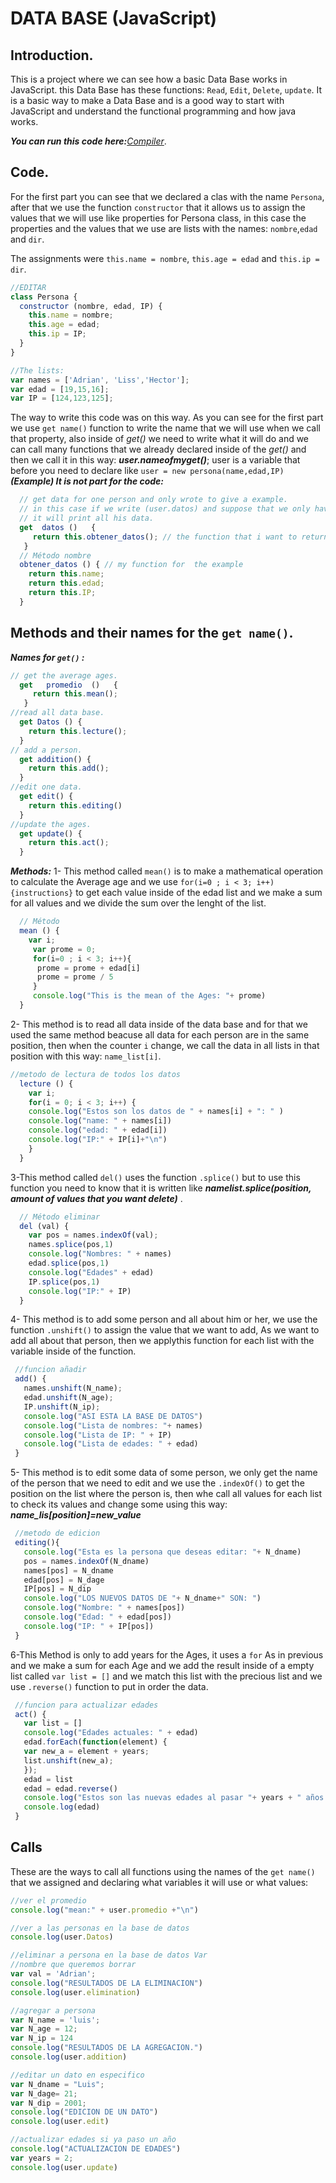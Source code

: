 # DATA BASE (JavaScript)
## Introduction.
This is a project where we can see how a basic Data Base works in JavaScript. this Data Base has these functions: `Read`, `Edit`, `Delete`, `update`. It is a basic way to make a Data Base and is a good way to start with JavaScript and understand the functional programming and how java works.

_**You can run this code here:**_[_Compiler_](https://playcode.io/466577?tabs=script_DataBase.js,preview,console).

## Code.
For the first part you can see that we declared a clas with the name `Persona`, after that we use the function `constructor` that it allows us to assign the values that we will use like properties for Persona class, in this case the properties and the values that we use are lists with the names: `nombre`,`edad` and `dir`. 

The assignments were `this.name = nombre`, `this.age = edad` and `this.ip = dir`.
````JavaScript
//EDITAR
class Persona {
  constructor (nombre, edad, IP) {
    this.name = nombre;
    this.age = edad;
    this.ip = IP;
  }
}
````
````JavaScript
//The lists:
var names = ['Adrian', 'Liss','Hector'];
var edad = [19,15,16];
var IP = [124,123,125];
````
The way to write this code was on this way. As you can see for the first part we use `get name()` function to write the name that we will use when we call that property, also inside of _get()_ we need to write what it will do and we can call many functions that we already declared inside of the _get()_ and then we call it in this way: _**user.nameofmyget()**_; user is a variable that before you need to declare like `user = new persona(name,edad,IP)`
_**(Example) It is not part for the code:**_
````JavaScript
  // get data for one person and only wrote to give a example.
  // in this case if we write (user.datos) and suppose that we only have one data for each list.
  // it will print all his data.
  get  datos ()   {
     return this.obtener_datos(); // the function that i want to return its result.
   }
  // Método nombre
  obtener_datos () { // my function for  the example
    return this.name;
    return this.edad;
    return this.IP;
  }
````
## Methods and their names for the `get name()`.
_**Names for `get()` :**_
````JavaScript
// get the average ages.
  get   promedio  ()   {
     return this.mean();
   }
//read all data base.
  get Datos () {
    return this.lecture();
  }
// add a person.
  get addition() {
    return this.add();
  }
//edit one data.
  get edit() {
    return this.editing()
  }
//update the ages.
  get update() {
    return this.act();
  }
````
_**Methods:**_
1- This method called `mean()` is to make a mathematical operation to calculate the Average age and we use `for(i=0 ; i < 3; i++){instructions}` to get each value inside of the edad list and we make a sum for all values and we divide the sum over the lenght of the list.
````JavaScript
  // Método
  mean () {
    var i;
     var prome = 0;
     for(i=0 ; i < 3; i++){
      prome = prome + edad[i]
      prome = prome / 5
     }
     console.log("This is the mean of the Ages: "+ prome)
  }
````
2- This method is to read all data inside of the data base and for that we used the same method beacuse all data for each person are in the same position, then when the counter `i` change, we call the data in all lists in that position with this way: `name_list[i]`.
````JavaScript
//metodo de lectura de todos los datos
  lecture () {
    var i;
    for(i = 0; i < 3; i++) {
    console.log("Estos son los datos de " + names[i] + ": " )
    console.log("name: " + names[i])
    console.log("edad: " + edad[i])
    console.log("IP:" + IP[i]+"\n")
    }
  }
````
3-This method called `del()` uses the function `.splice()` but to use this function you need to know that it is written like _**namelist.splice(position, amount of values that you want delete)**_ .
````JavaScript
  // Método eliminar
  del (val) {
    var pos = names.indexOf(val);
    names.splice(pos,1)
    console.log("Nombres: " + names)
    edad.splice(pos,1)
    console.log("Edades" + edad)
    IP.splice(pos,1)
    console.log("IP:" + IP)
  }
 ````
 4- This method is to add some person and all about him or her, we use the function `.unshift()` to assign the value that we want to add, As we want to add all about that person, then we applythis function for each list with the variable inside of the function.
 ````JavaScript
  //funcion añadir
  add() {
    names.unshift(N_name);
    edad.unshift(N_age);
    IP.unshift(N_ip);
    console.log("ASI ESTA LA BASE DE DATOS")
    console.log("Lista de nombres: "+ names)
    console.log("Lista de IP: " + IP)
    console.log("Lista de edades: " + edad)
  }
 ````
 5- This method is to edit some data of some person, we only get the name of the person that we need to edit and we use the `.indexOf()` to get the position on the list where the person is, then whe call all values for each list to check its values and change some using this way: 
 _**name_lis[position]=new_value**_
 ````JavaScript
  //metodo de edicion
  editing(){
    console.log("Esta es la persona que deseas editar: "+ N_dname)
    pos = names.indexOf(N_dname)
    names[pos] = N_dname
    edad[pos] = N_dage
    IP[pos] = N_dip
    console.log("LOS NUEVOS DATOS DE "+ N_dname+" SON: ")
    console.log("Nombre: " + names[pos])
    console.log("Edad: " + edad[pos])
    console.log("IP: " + IP[pos])
  }
 ````
 6-This Method is only to add years for the Ages, it uses a `for` As in previous and we make a sum for each Age and we add the result inside of a empty list called `var list = []` and we match this list with the precious list and we use `.reverse()` function to put in order the data.
 ````JavaScript
  //funcion para actualizar edades
  act() {
    var list = []
    console.log("Edades actuales: " + edad)
    edad.forEach(function(element) {
    var new_a = element + years;
    list.unshift(new_a);
    });
    edad = list
    edad = edad.reverse()
    console.log("Estos son las nuevas edades al pasar "+ years + " años: ")
    console.log(edad)
  } 
````
## Calls
These are the ways to call all functions using the names of the `get name()` that we assigned and declaring what variables it will use or what values:
````JavaScript
//ver el promedio
console.log("mean:" + user.promedio +"\n")

//ver a las personas en la base de datos
console.log(user.Datos)

//eliminar a persona en la base de datos Var
//nombre que queremos borrar
var val = 'Adrian'; 
console.log("RESULTADOS DE LA ELIMINACION")
console.log(user.elimination)

//agregar a persona
var N_name = 'luis';
var N_age = 12;
var N_ip = 124
console.log("RESULTADOS DE LA AGREGACION.")
console.log(user.addition)

//editar un dato en especifico
var N_dname = "Luis";
var N_dage= 21;
var N_dip = 2001;
console.log("EDICION DE UN DATO")
console.log(user.edit)

//actualizar edades si ya paso un año
console.log("ACTUALIZACION DE EDADES")
var years = 2;
console.log(user.update)
````
